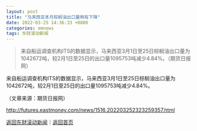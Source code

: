 ```yaml
---
layout: post
title: "马来西亚本月棕榈油出口量稍有下降"
date: 2022-03-25 14:36:33 +0800
categories: emnews
tags: 东财滚动新闻
---
```

> 来自船运调查机构ITS的数据显示，马来西亚3月1日至25日棕榈油出口量为1042672吨，较2月1日至25日的出口量1095753吨减少4.84%。（期货日报网）

<p>来自船运调查机构ITS的数据显示，马来西亚3月1日至25日棕榈油出口量为1042672吨，较2月1日至25日的出口量1095753吨减少4.84%。</p><p class="em_media">（文章来源：期货日报网）</p>

<http://futures.eastmoney.com/news/1516,202203252323259357.html>

[返回东财滚动新闻](//finews.withounder.com/emnews/)｜[返回首页](//finews.withounder.com/)